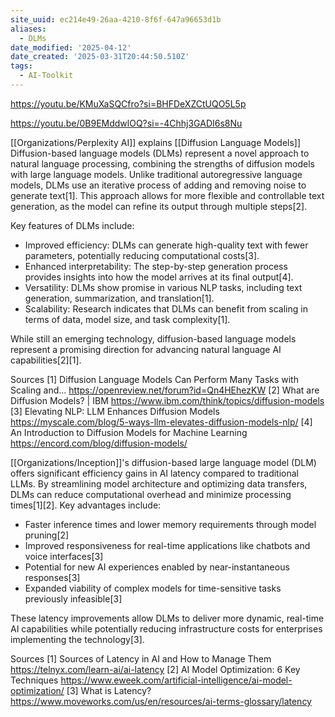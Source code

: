 ```yaml
---
site_uuid: ec214e49-26aa-4210-8f6f-647a96653d1b
aliases:
  - DLMs
date_modified: '2025-04-12'
date_created: '2025-03-31T20:44:50.510Z'
tags:
  - AI-Toolkit
---
```















































https://youtu.be/KMuXaSQCfro?si=BHFDeXZCtUQO5L5p

https://youtu.be/0B9EMddwlOQ?si=-4Chhj3GADI6s8Nu

[[Organizations/Perplexity AI]] explains [[Diffusion Language Models]]
Diffusion-based language models (DLMs) represent a novel approach to natural language processing, combining the strengths of diffusion models with large language models. Unlike traditional autoregressive language models, DLMs use an iterative process of adding and removing noise to generate text[1]. This approach allows for more flexible and controllable text generation, as the model can refine its output through multiple steps[2].

Key features of DLMs include:

* Improved efficiency: DLMs can generate high-quality text with fewer parameters, potentially reducing computational costs[3].
* Enhanced interpretability: The step-by-step generation process provides insights into how the model arrives at its final output[4].
* Versatility: DLMs show promise in various NLP tasks, including text generation, summarization, and translation[1].
* Scalability: Research indicates that DLMs can benefit from scaling in terms of data, model size, and task complexity[1].

While still an emerging technology, diffusion-based language models represent a promising direction for advancing natural language AI capabilities[2][1].

Sources
[1] Diffusion Language Models Can Perform Many Tasks with Scaling and... https://openreview.net/forum?id=Qn4HEhezKW
[2] What are Diffusion Models? | IBM https://www.ibm.com/think/topics/diffusion-models
[3] Elevating NLP: LLM Enhances Diffusion Models https://myscale.com/blog/5-ways-llm-elevates-diffusion-models-nlp/
[4] An Introduction to Diffusion Models for Machine Learning https://encord.com/blog/diffusion-models/

[[Organizations/Inception]]'s diffusion-based large language model (DLM) offers significant efficiency gains in AI latency compared to traditional LLMs. By streamlining model architecture and optimizing data transfers, DLMs can reduce computational overhead and minimize processing times[1][2]. Key advantages include:

* Faster inference times and lower memory requirements through model pruning[2]
* Improved responsiveness for real-time applications like chatbots and voice interfaces[3]
* Potential for new AI experiences enabled by near-instantaneous responses[3]
* Expanded viability of complex models for time-sensitive tasks previously infeasible[3]

These latency improvements allow DLMs to deliver more dynamic, real-time AI capabilities while potentially reducing infrastructure costs for enterprises implementing the technology[3].

Sources
[1] Sources of Latency in AI and How to Manage Them https://telnyx.com/learn-ai/ai-latency
[2] AI Model Optimization: 6 Key Techniques https://www.eweek.com/artificial-intelligence/ai-model-optimization/
[3] What is Latency? https://www.moveworks.com/us/en/resources/ai-terms-glossary/latency
